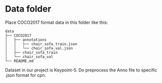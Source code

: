 # Data folder

Place COCO2017 format data in this folder like this:  
```
data
├── COCO2017
│   ├── annotations
│	│	├── chair_sofa_train.json
│	│	└── chair_sofa_val.json
│   ├── chair_sofa_train
│   └── chair_sofa_val
└── README.md
```
Dataset in our project is Keypoint-5. 
Do preprocess the Anno file to specific .json format for cpn.
